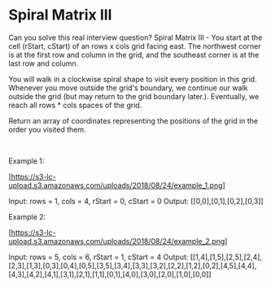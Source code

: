 # Spiral Matrix III

Can you solve this real interview question? Spiral Matrix III - You start at the cell (rStart, cStart) of an rows x cols grid facing east. The northwest corner is at the first row and column in the grid, and the southeast corner is at the last row and column.

You will walk in a clockwise spiral shape to visit every position in this grid. Whenever you move outside the grid's boundary, we continue our walk outside the grid (but may return to the grid boundary later.). Eventually, we reach all rows * cols spaces of the grid.

Return an array of coordinates representing the positions of the grid in the order you visited them.

 

Example 1:

[https://s3-lc-upload.s3.amazonaws.com/uploads/2018/08/24/example_1.png]


Input: rows = 1, cols = 4, rStart = 0, cStart = 0
Output: [[0,0],[0,1],[0,2],[0,3]]


Example 2:

[https://s3-lc-upload.s3.amazonaws.com/uploads/2018/08/24/example_2.png]


Input: rows = 5, cols = 6, rStart = 1, cStart = 4
Output: [[1,4],[1,5],[2,5],[2,4],[2,3],[1,3],[0,3],[0,4],[0,5],[3,5],[3,4],[3,3],[3,2],[2,2],[1,2],[0,2],[4,5],[4,4],[4,3],[4,2],[4,1],[3,1],[2,1],[1,1],[0,1],[4,0],[3,0],[2,0],[1,0],[0,0]]